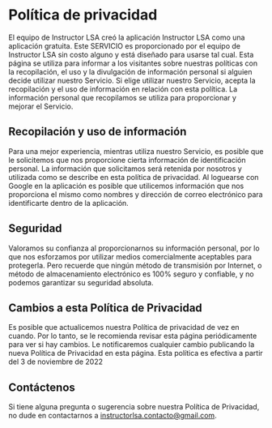 
# Política de privacidad
El equipo de Instructor LSA creó la aplicación Instructor LSA como una aplicación gratuita. Este SERVICIO es proporcionado por el equipo de Instructor LSA sin costo alguno y está diseñado para usarse tal cual.
Esta página se utiliza para informar a los visitantes sobre nuestras políticas con la recopilación, el uso y la divulgación de información personal si alguien decide utilizar nuestro Servicio.
Si elige utilizar nuestro Servicio, acepta la recopilación y el uso de información en relación con esta política. La información personal que recopilamos se utiliza para proporcionar y mejorar el Servicio.
 
## Recopilación y uso de información
Para una mejor experiencia, mientras utiliza nuestro Servicio, es posible que le solicitemos que nos proporcione cierta información de identificación personal. La información que solicitamos será retenida por nosotros y utilizada como se describe en esta política de privacidad.
Al loguearse con Google en la aplicación es posible que utilicemos información que nos proporciona el mismo como nombres y dirección de correo electrónico para identificarte dentro de la aplicación.
 
## Seguridad
Valoramos su confianza al proporcionarnos su información personal, por lo que nos esforzamos por utilizar medios comercialmente aceptables para protegerla. Pero recuerde que ningún método de transmisión por Internet, o método de almacenamiento electrónico es 100% seguro y confiable, y no podemos garantizar su seguridad absoluta.
 
## Cambios a esta Política de Privacidad
Es posible que actualicemos nuestra Política de privacidad de vez en cuando. Por lo tanto, se le recomienda revisar esta página periódicamente para ver si hay cambios. Le notificaremos cualquier cambio publicando la nueva Política de Privacidad en esta página.
Esta política es efectiva a partir del 3 de noviembre de 2022

## Contáctenos
Si tiene alguna pregunta o sugerencia sobre nuestra Política de Privacidad, no dude en contactarnos a instructorlsa.contacto@gmail.com.
